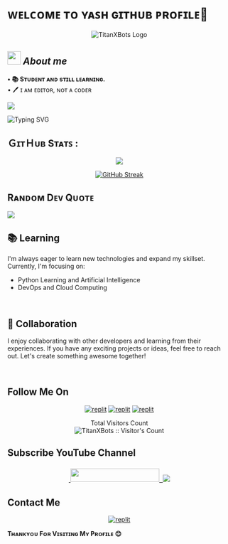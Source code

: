 # ᴡᴇʟᴄᴏᴍᴇ ᴛᴏ ʏᴀꜱʜ ɢɪᴛʜᴜʙ ᴘʀᴏꜰɪʟᴇ👋

<p align="center">
  <img src="https://envs.sh/pNw.jpg" alt="TitanXBots Logo">
</p>

## <img src="https://media.giphy.com/media/ObNTw8Uzwy6KQ/giphy.gif" width=30px height=30px>&nbsp;***About me***
<b>• 📚 Sᴛᴜᴅᴇɴᴛ ᴀɴᴅ sᴛɪʟʟ ʟᴇᴀʀɴɪɴɢ.</b>
<br>• 🖊️ ɪ ᴀᴍ ᴇᴅɪᴛᴏʀ, ɴᴏᴛ ᴀ ᴄᴏᴅᴇʀ

  <a href="https://github.com/TitanXBots/readme-typing-svg">
    <img src="https://readme-typing-svg.demolab.com/?lines=Titan+X+Bots&font=Fira%20SemiBold&center=true&width=480&height=45&color=FF0000&vCenter=true&pause=1000&size=40" /></a>
</p>

![Typing SVG](https://readme-typing-svg.herokuapp.com/?lines=𝐖𝐞𝐥𝐜𝐨𝐦𝐞+𝐓𝐨+𝐌𝐲+𝐆𝐢𝐭𝐇𝐮𝐛+𝐏𝐫𝐨𝐟𝐢𝐥𝐞;𝐌𝐲+𝐍𝐚𝐦𝐞+𝐈𝐬+𝐘𝐚𝐬𝐡;𝐈+𝐃𝐨𝐧'𝐭+𝐊𝐧𝐨𝐰+𝐀𝐧𝐲𝐭𝐡𝐢𝐧𝐠+𝐀𝐛𝐨𝐮𝐭+𝐂𝐨𝐝𝐢𝐧𝐠!;𝐈'𝐦+𝐏𝐚𝐬𝐬𝐢𝐨𝐧𝐚𝐭𝐞+𝐀𝐛𝐨𝐮𝐭+𝐓𝐞𝐜𝐡𝐧𝐨𝐥𝐨𝐠𝐲+𝐀𝐧𝐝;𝐋𝐨𝐯𝐞𝐥𝐲+𝐒𝐡𝐚𝐫𝐢𝐧𝐠+𝐌𝐲+𝐊𝐧𝐨𝐰𝐥𝐞𝐝𝐠𝐞;𝐀𝐧𝐝+𝐏𝐫𝐨𝐣𝐞𝐜𝐭𝐬+𝐖𝐢𝐭𝐡+𝐎𝐭𝐡𝐞𝐫𝐬!;𝐓𝐡𝐚𝐧𝐤+𝐘𝐨𝐮!)

## ＧɪᴛＨᴜʙ Sᴛᴀᴛꜱ :

<div align="center">
<p align="center">
<img src="https://github-stats-alpha.vercel.app/api/?username=TitanXBots&cc=000&tc=00ff00&ic=fff000&bc=fff" align="center">
</p>

[![GitHub Streak](https://github-readme-streak-stats.herokuapp.com/?user=TitanXBots&theme=highcontrast)](https://github.com/TitanXBots/github-readme-streak-stats)
</div>

## Rᴀɴᴅᴏᴍ Dᴇᴠ Qᴜᴏᴛᴇ

![](https://quotes-github-readme.vercel.app/api?type=horizontal&theme=radical)

## 📚 Learning

I'm always eager to learn new technologies and expand my skillset. Currently, I'm focusing on:

- Python Learning and Artificial Intelligence
- DevOps and Cloud Computing

<br>

## 🤝 Collaboration

I enjoy collaborating with other developers and learning from their experiences. If you have any exciting projects or ideas, feel free to reach out. Let's create something awesome together!

<br>

## Follow Me On

</p>
<p align="center">
<a href="https://instagram.com/TitanXBots"><img alt="replit" src="https://img.shields.io/badge/-Instagram-orange?style=for-the-badge&logo=instagram&logoColor=white"/></a> <a href="https://telegram.me/TitanXBots"><img alt="replit" src="https://img.shields.io/badge/-Telegram-blue?style=for-the-badge&logo=telegram&logoColor=white"/></a>
<a href="https://www.youtube.com/@TitanTechMatters"><img alt="replit" src="https://img.shields.io/badge/-youtube-red?style=for-the-badge&logo=youtube&logoColor=white"/></a>
</p>

<p align="center">
Total Visitors Count<br>
<img src="https://profile-counter.glitch.me/TitanXBots/count.svg" alt="TitanXBots :: Visitor's Count" />
</p>

## Subscribe YouTube Channel 

<h3 align="center">
<a href="https://www.youtube.com/@TitanTechMatters">
    &nbsp;<img src="https://img.shields.io/badge/TitanXBots-FF0000?style=flat-square&logo=YouTube" width="200" height="30">&nbsp;
<a href="https://www.youtube.com/@TitanTechMatters"> <img src="https://img.shields.io/youtube/channel/subscribers/UCEWm-JSe1r-2LfHJkIhtbJQ?V?label=Subscribers&style=for-the-badge&color=FF0000&labelColor=ce463"/>
</a>
</p>

## Contact Me 

<p align="center">
<a href="https://telegram.me/TitanOwner"><img alt="replit" src="https://img.shields.io/badge/-Telegram-blue?style=for-the-badge&logo=telegram&logoColor=white"/></a>

<p align="left">
<b>Tʜᴀɴᴋʏᴏᴜ Fᴏʀ Vɪsɪᴛɪɴɢ Mʏ Pʀᴏғɪʟᴇ 😊</b>
</p>
